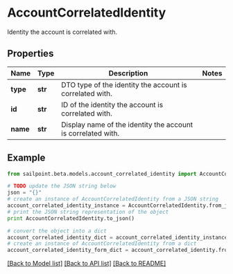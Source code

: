 # AccountCorrelatedIdentity

Identity the account is correlated with.

## Properties

Name | Type | Description | Notes
------------ | ------------- | ------------- | -------------
**type** | **str** | DTO type of the identity the account is correlated with. | 
**id** | **str** | ID of the identity the account is correlated with. | 
**name** | **str** | Display name of the identity the account is correlated with. | 

## Example

```python
from sailpoint.beta.models.account_correlated_identity import AccountCorrelatedIdentity

# TODO update the JSON string below
json = "{}"
# create an instance of AccountCorrelatedIdentity from a JSON string
account_correlated_identity_instance = AccountCorrelatedIdentity.from_json(json)
# print the JSON string representation of the object
print AccountCorrelatedIdentity.to_json()

# convert the object into a dict
account_correlated_identity_dict = account_correlated_identity_instance.to_dict()
# create an instance of AccountCorrelatedIdentity from a dict
account_correlated_identity_form_dict = account_correlated_identity.from_dict(account_correlated_identity_dict)
```
[[Back to Model list]](../README.md#documentation-for-models) [[Back to API list]](../README.md#documentation-for-api-endpoints) [[Back to README]](../README.md)


